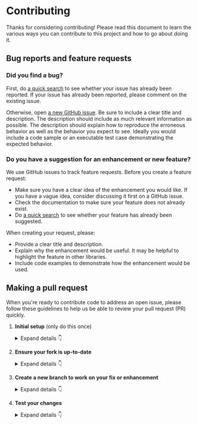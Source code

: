 # Contributing

Thanks for considering contributing! Please read this document to learn the various ways you can contribute to this project and how to go about doing it.

## Bug reports and feature requests

### Did you find a bug?

First, do [a quick search](https://github.com/comorment/magma/issues) to see whether your issue has already been reported.
If your issue has already been reported, please comment on the existing issue.

Otherwise, open [a new GitHub issue](https://github.com/comorment/magma/issues).  Be sure to include a clear title
and description.  The description should include as much relevant information as possible.  The description should
explain how to reproduce the erroneous behavior as well as the behavior you expect to see.  Ideally you would include a
code sample or an executable test case demonstrating the expected behavior.

### Do you have a suggestion for an enhancement or new feature?

We use GitHub issues to track feature requests. Before you create a feature request:

* Make sure you have a clear idea of the enhancement you would like. If you have a vague idea, consider discussing
it first on a GitHub issue.
* Check the documentation to make sure your feature does not already exist.
* Do [a quick search](https://github.com/comorment/magma/issues) to see whether your feature has already been suggested.

When creating your request, please:

* Provide a clear title and description.
* Explain why the enhancement would be useful. It may be helpful to highlight the feature in other libraries.
* Include code examples to demonstrate how the enhancement would be used.

## Making a pull request

When you're ready to contribute code to address an open issue, please follow these guidelines to help us be able to review your pull request (PR) quickly.

1. **Initial setup** (only do this once)

    <details><summary>Expand details 👇</summary><br/>

    If you haven't already done so, please [fork](https://help.github.com/en/enterprise/2.13/user/articles/fork-a-repo) this repository on GitHub.

    Then clone your fork locally with

        git clone https://github.com/USERNAME/magma.git

    or

        git clone git@github.com:USERNAME/magma.git

    At this point the local clone of your fork only knows that it came from *your* repo, github.com/USERNAME/magma.git, but doesn't know anything the *main* repo, [https://github.com/comorment/magma.git](https://github.com/comorment/magma). You can see this by running

        git remote -v

    which will output something like this:

        origin https://github.com/USERNAME/magma.git (fetch)
        origin https://github.com/USERNAME/magma.git (push)

    This means that your local clone can only track changes from your fork, but not from the main repo, and so you won't be able to keep your fork up-to-date with the main repo over time. Therefore you'll need to add another "remote" to your clone that points to [https://github.com/comorment/magma.git](https://github.com/comorment/magma). To do this, run the following:

        git remote add upstream https://github.com/comorment/magma.git

    Now if you do `git remote -v` again, you'll see

        origin https://github.com/USERNAME/magma.git (fetch)
        origin https://github.com/USERNAME/magma.git (push)
        upstream https://github.com/comorment/magma.git (fetch)
        upstream https://github.com/comorment/magma.git (push)

2. **Ensure your fork is up-to-date**

    <details><summary>Expand details 👇</summary><br/>

    Once you've added an "upstream" remote pointing to [https://github.com/comorment/magma.git](https://github.com/comorment/magma), keeping your fork up-to-date is easy:

        git checkout main  # if not already on main
        git pull --rebase upstream main
        git push

    </details>

3. **Create a new branch to work on your fix or enhancement**

    <details><summary>Expand details 👇</summary><br/>

    Committing directly to the main branch of your fork is not recommended. It will be easier to keep your fork clean if you work on a separate branch for each contribution you intend to make.

    You can create a new branch with

        # replace BRANCH with whatever name you want to give it
        git checkout -b BRANCH
        git push -u origin BRANCH

    </details>

4. **Test your changes**

    <details><summary>Expand details 👇</summary><br/>

    Our continuous integration (CI) testing runs [a number of checks](https://github.com/comorment/magma/actions) for each pull request on [GitHub Actions](https://github.com/features/actions).
    You can run most of these tests locally, which is something you should do *before* opening a PR to help speed up the review process and make it easier for us.

    And finally, please update the [CHANGELOG](https://github.com/comorment/magma/blob/main/CHANGELOG.md) with notes on your contribution in the "Unreleased" section at the top.

    After all of the above checks have passed, you can now open [a new GitHub pull request](https://github.com/comorment/magma/pulls).
    Make sure you have a clear description of the problem and the solution, and include a link to relevant issues.

    We look forward to reviewing your PR!

    </details>
